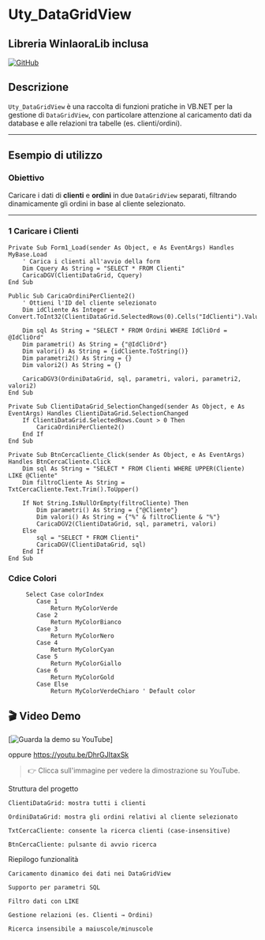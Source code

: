 # Uty_DataGridView

## Libreria WinIaoraLib inclusa

[![GitHub](https://img.shields.io/badge/GitHub-Iaora--Projects-blue?logo=github)](https://github.com/Iaora/Uty_DataGridView)

##  Descrizione

`Uty_DataGridView` è una raccolta di funzioni pratiche in VB.NET per la gestione di `DataGridView`, 
con particolare attenzione al caricamento dati da database e alle relazioni tra tabelle (es. clienti/ordini).

---

##  Esempio di utilizzo

### Obiettivo

Caricare i dati di **clienti** e **ordini** in due `DataGridView` separati, filtrando dinamicamente gli ordini in base al cliente selezionato.

---

### 1️ Caricare i Clienti

```vbnet
Private Sub Form1_Load(sender As Object, e As EventArgs) Handles MyBase.Load
    ' Carica i clienti all'avvio della form
    Dim Cquery As String = "SELECT * FROM Clienti"
    CaricaDGV(ClientiDataGrid, Cquery)
End Sub

Public Sub CaricaOrdiniPerCliente2()
    ' Ottieni l'ID del cliente selezionato
    Dim idCliente As Integer = Convert.ToInt32(ClientiDataGrid.SelectedRows(0).Cells("IdClienti").Value)

    Dim sql As String = "SELECT * FROM Ordini WHERE IdCliOrd = @IdCliOrd"
    Dim parametri() As String = {"@IdCliOrd"}
    Dim valori() As String = {idCliente.ToString()}
    Dim parametri2() As String = {}
    Dim valori2() As String = {}

    CaricaDGV3(OrdiniDataGrid, sql, parametri, valori, parametri2, valori2)
End Sub

Private Sub ClientiDataGrid_SelectionChanged(sender As Object, e As EventArgs) Handles ClientiDataGrid.SelectionChanged
    If ClientiDataGrid.SelectedRows.Count > 0 Then
        CaricaOrdiniPerCliente2()
    End If
End Sub

Private Sub BtnCercaCliente_Click(sender As Object, e As EventArgs) Handles BtnCercaCliente.Click
    Dim sql As String = "SELECT * FROM Clienti WHERE UPPER(Cliente) LIKE @Cliente"
    Dim filtroCliente As String = TxtCercaCliente.Text.Trim().ToUpper()

    If Not String.IsNullOrEmpty(filtroCliente) Then
        Dim parametri() As String = {"@Cliente"}
        Dim valori() As String = {"%" & filtroCliente & "%"}
        CaricaDGV2(ClientiDataGrid, sql, parametri, valori)
    Else
        sql = "SELECT * FROM Clienti"
        CaricaDGV(ClientiDataGrid, sql)
    End If
End Sub
```

###  Cdice Colori
		 Select Case colorIndex
            Case 1
                Return MyColorVerde
            Case 2
                Return MyColorBianco
            Case 3
                Return MyColorNero
            Case 4
                Return MyColorCyan
            Case 5
                Return MyColorGiallo
            Case 6
                Return MyColorGold
            Case Else
                Return MyColorVerdeChiaro ' Default color
				
				
## 🎬 Video Demo

[![Guarda la demo su YouTube](https://youtu.be/DhrGJItaxSk/0.jpg)]

oppure  https://youtu.be/DhrGJItaxSk

> 👉 Clicca sull'immagine per vedere la dimostrazione su YouTube.

Struttura del progetto

    ClientiDataGrid: mostra tutti i clienti

    OrdiniDataGrid: mostra gli ordini relativi al cliente selezionato

    TxtCercaCliente: consente la ricerca clienti (case-insensitive)

    BtnCercaCliente: pulsante di avvio ricerca
	
Riepilogo funzionalità

    Caricamento dinamico dei dati nei DataGridView

    Supporto per parametri SQL

    Filtro dati con LIKE

    Gestione relazioni (es. Clienti → Ordini)

    Ricerca insensibile a maiuscole/minuscole
